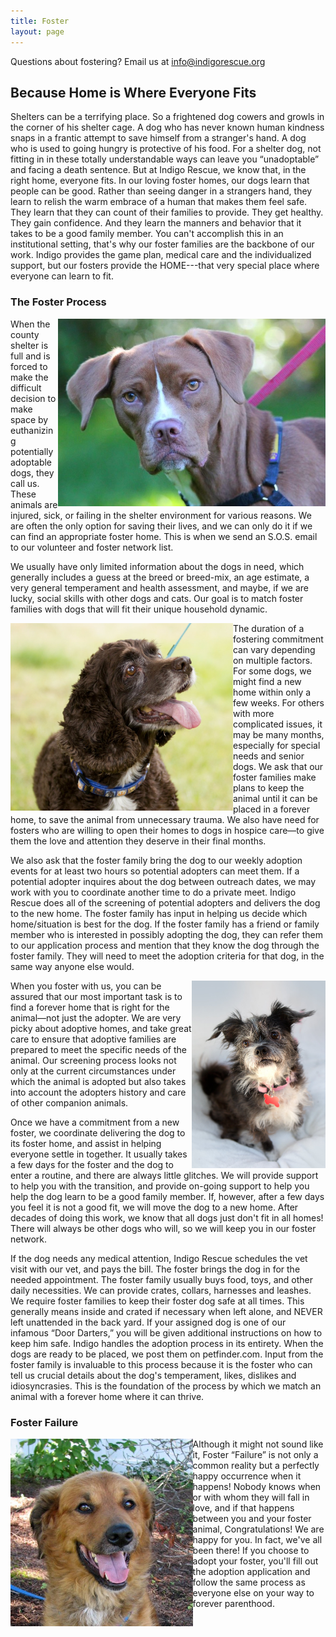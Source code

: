 ```yaml
---
title: Foster
layout: page
---
```


Questions about fostering? Email us at [info@indigorescue.org](mailto:info@indigorescue.org)

## Because Home is Where Everyone Fits 

Shelters can be a terrifying place. So a frightened dog cowers and growls in the corner of his shelter cage. A dog who has never known human kindness snaps in a frantic attempt to save himself from a stranger's hand. A dog who is used to going hungry is protective of his food. For a shelter dog, not fitting in in these totally understandable ways can leave you “unadoptable” and facing a death sentence.
But at Indigo Rescue, we know that, in the right home, everyone fits. In our loving foster homes, our dogs learn that people can be good. Rather than seeing danger in a strangers hand, they learn to relish the warm embrace of a human that makes them feel safe. They learn that they can count of their families to provide. They get healthy. They gain confidence. And they learn the manners and behavior that it takes to be a good family member.
You can't accomplish this in an institutional setting, that's why our foster families are the backbone of our work. Indigo provides the game plan, medical care and the individualized support, but our fosters provide the HOME---that very special place where everyone can learn to fit.

### The Foster Process

<img align="right" height="300" src="/assets/images/foster1.jpg">

When the county shelter is full and is forced to make the difficult decision to make space by euthanizing potentially adoptable dogs, they call us. These animals are injured, sick, or failing in the shelter environment for various reasons. We are often the only option for saving their lives, and we can only do it if we can find an appropriate foster home. This is when we send an S.O.S. email to our volunteer and foster network list.

We usually have only limited information about the dogs in need, which generally includes a guess at the breed or breed-mix, an age estimate, a very general temperament and health assessment, and maybe, if we are lucky, social skills with other dogs and cats. Our goal is to match foster families with dogs that will fit their unique household dynamic.

<img align="left" height="300" src="/assets/images/foster2.jpg">

The duration of a fostering commitment can vary depending on multiple factors. For some dogs, we might find a new home within only a few weeks. For others with more complicated issues, it may be many months, especially for special needs and senior dogs. We ask that our foster families make plans to keep the animal until it can be placed in a forever home, to save the animal from unnecessary trauma. We also have need for fosters who are willing to open their homes to dogs in hospice care—to give them the love and attention they deserve in their final months. 

We also ask that the foster family bring the dog to our weekly adoption events for at least two hours so potential adopters can meet them. If a potential adopter inquires about the dog between outreach dates, we may work with you to coordinate another time to do a private meet. Indigo Rescue does all of the screening of potential adopters and delivers the dog to the new home. The foster family has input in helping us decide which home/situation is best for the dog. If the foster family has a friend or family member who is interested in possibly adopting the dog, they can refer them to our application process and mention that they know the dog through the foster family. They will need to meet the adoption criteria for that dog, in the same way anyone else would.

<img align="right" height="300" src="/assets/images/foster3.jpg">

When you foster with us, you can be assured that our most important task is to find a forever home that is right for the animal—not just the adopter. We are very picky about adoptive homes, and take great care to ensure that adoptive families are prepared to meet the specific needs of the animal. Our screening process looks not only at the current circumstances under which the animal is adopted but also takes into account the adopters history and care of other companion animals. 

Once we have a commitment from a new foster, we coordinate delivering the dog to its foster home, and assist in helping everyone settle in together. It usually takes a few days for the foster and the dog to enter a routine, and there are always little glitches. We will provide support to help you with the transition, and provide on-going support to help you help the dog learn to be a good family member. If, however, after a few days you feel it is not a good fit, we will move the dog to a new home. After decades of doing this work, we know that all dogs just don't fit in all homes! There will always be other dogs who will, so we will keep you in our foster network. 

If the dog needs any medical attention, Indigo Rescue schedules the vet visit with our vet, and pays the bill. The foster brings the dog in for the needed appointment. The foster family usually buys food, toys, and other daily necessities. We can provide crates, collars, harnesses and leashes. We require foster families to keep their foster dog safe at all times. This generally means inside and crated if necessary when left alone, and NEVER left unattended in the back yard. If your assigned dog is one of our infamous “Door Darters,” you will be given additional instructions on how to keep him safe.
Indigo handles the adoption process in its entirety. When the dogs are ready to be placed, we post them   on petfinder.com. Input from the foster family is invaluable to this process because it is the foster who can tell us crucial details about the dog's temperament, likes, dislikes and idiosyncrasies. This is the foundation of the process by which we match an animal with a forever home where it can thrive.

### Foster Failure

<img align="left" height="300" src="/assets/images/foster4.jpg">

Although it might not sound like it, Foster “Failure” is not only a common reality but a perfectly happy occurrence when it happens!  Nobody knows when or with whom they will fall in love, and if that happens between you and your foster animal, Congratulations!  We are happy for you. In fact, we've all been there!  If you choose to adopt your foster, you'll fill out the adoption application and follow the same process as everyone else on your way to forever parenthood.

